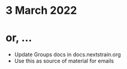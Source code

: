 # 3 March 2022
# or, …

- Update Groups docs in docs.nextstrain.org
- Use this as source of material for emails
